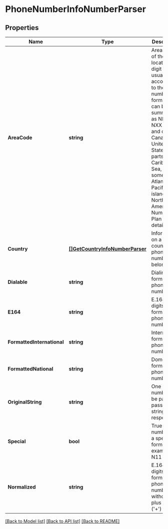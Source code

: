 # PhoneNumberInfoNumberParser

## Properties
Name | Type | Description | Notes
------------ | ------------- | ------------- | -------------
**AreaCode** | **string** | Area code of the location (3-digit usually), according to the NANP number format, that can be summarized as NPA-NXX-xxxx and covers Canada, the United States, parts of the Caribbean Sea, and some Atlantic and Pacific islands. See North American Numbering Plan for details | [optional] [default to null]
**Country** | [**[]GetCountryInfoNumberParser**](GetCountryInfoNumberParser.md) | Information on a country the phone number belongs to | [optional] [default to null]
**Dialable** | **string** | Dialing format of a phone number | [optional] [default to null]
**E164** | **string** | E.164 (11-digits) format of a phone number | [optional] [default to null]
**FormattedInternational** | **string** | International format of a phone number | [optional] [default to null]
**FormattedNational** | **string** | Domestic format of a phone number | [optional] [default to null]
**OriginalString** | **string** | One of the numbers to be parsed, passed as a string in response | [optional] [default to null]
**Special** | **bool** |  True  if the number is in a special format (for example N11 code) | [optional] [default to null]
**Normalized** | **string** | E.164 (11-digits) format of a phone number without the plus sign (&#39;+&#39;) | [optional] [default to null]

[[Back to Model list]](../README.md#documentation-for-models) [[Back to API list]](../README.md#documentation-for-api-endpoints) [[Back to README]](../README.md)


